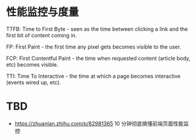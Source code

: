 # 性能监控与度量

TTFB: Time to First Byte - seen as the time between clicking a link and the first bit of content coming in.

FP: First Paint - the first time any pixel gets becomes visible to the user.

FCP: First Contentful Paint - the time when requested content (article body, etc) becomes visible.

TTI: Time To Interactive - the time at which a page becomes interactive (events wired up, etc).

# TBD

- https://zhuanlan.zhihu.com/p/82981365 10 分钟彻底搞懂前端页面性能监控
